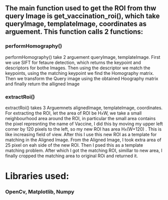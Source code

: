 ## The main function used to get the ROI from thw query Image is get_vaccination_roi(), which take queryImage, templateImage, coordinates as arguement. This function calls 2 functions:
### performHomography()
performHomography() take 2 arguement queryImage, templateImage. First we use SIFT for fetaure detection, which returns the keypoint and descriptors for bothe Images. Then using the descriptor we match the keypoints, using the matching keypoint we find the Homography matrix. Then we transform the Query image using the obtained Hoography matrix and finally return the alligned Image
### extractRoi()
extractRoi() takes 3 Arguemnets alignedImage, templateImage, coordinates. For extracting the ROI, let the area of ROI be H`x`W,  we take a small neighbourhood area around the ROI, in particular the small area contains the pixel represnting the name of Vaccine, I did this by moving my upper left corner by 120 pixels to the left, so my new ROI has area H`x`(W+120) . This is like increasing field of view. After this I use this new ROI as a template for matching in the Aligned Image. From the Aligned Image, I took extra area of 25 pixel on eah side of the new ROI. Then I psed this as a template matching problem. After which I got the matching ROI, simillar to new area, I finally cropped the matching area to original ROi and returned it.

# Libraries used:
### OpenCv, Matplotlib, Numpy

